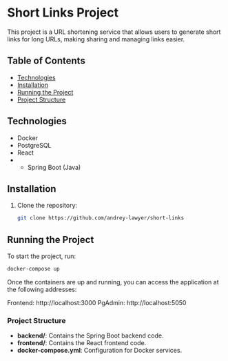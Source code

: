 # Short Links Project

This project is a URL shortening service that allows users to generate short links for long URLs, making sharing and managing links easier.

## Table of Contents

- [Technologies](#technologies)
- [Installation](#installation)
- [Running the Project](#running-the-project)
- [Project Structure](#project-structure)

## Technologies

- Docker
- PostgreSQL
- React
- - Spring Boot (Java)

## Installation

1. Clone the repository:
   ```bash
   git clone https://github.com/andrey-lawyer/short-links
   ```

## Running the Project

To start the project, run:

```bash
docker-compose up
```
Once the containers are up and running, you can access the application at the following addresses:

Frontend: http://localhost:3000
PgAdmin: http://localhost:5050

### Project Structure

- **backend/**: Contains the Spring Boot backend code.
- **frontend/**: Contains the React frontend code.
- **docker-compose.yml**: Configuration for Docker services.



